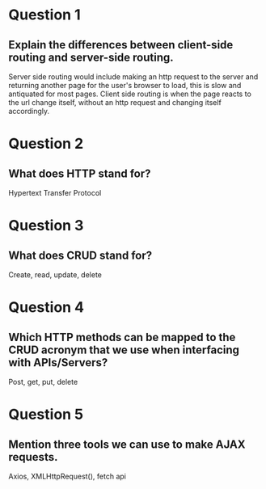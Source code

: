 # Question 1

## Explain the differences between client-side routing and server-side routing.

Server side routing would include making an http request to the server and returning another page for the user's browser to load, this is slow and antiquated for most pages.  Client side routing is when the page reacts to the url change itself, without an http request and  changing itself accordingly.

# Question 2

## What does HTTP stand for?

Hypertext Transfer Protocol

# Question 3

## What does CRUD stand for?

Create, read, update, delete

# Question 4

## Which HTTP methods can be mapped to the CRUD acronym that we use when interfacing with APIs/Servers?

Post, get, put, delete

# Question 5

## Mention three tools we can use to make AJAX requests.

Axios, XMLHttpRequest(), fetch api
